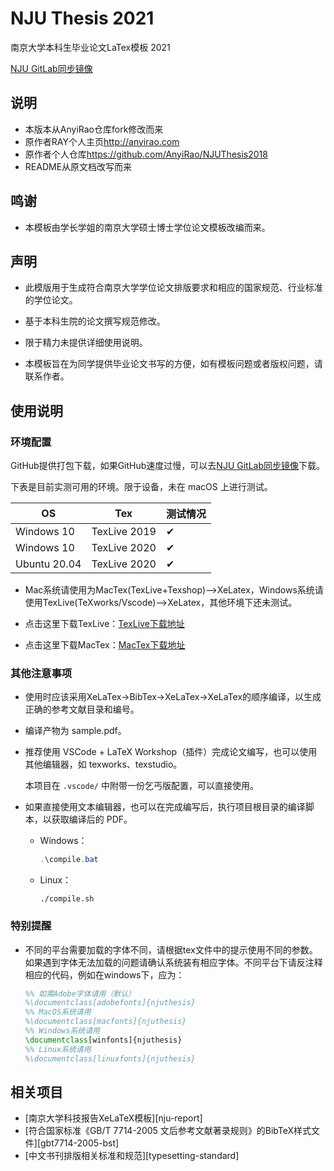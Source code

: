 ﻿# NJU Thesis 2021

南京大学本科生毕业论文LaTex模板 2021

[NJU GitLab同步镜像](https://git.nju.edu.cn/nju-lug/nju-latex-templates/NJUThesis2021)

## 说明

- 本版本从AnyiRao仓库fork修改而来
- 原作者RAY个人主页<http://anyirao.com>
- 原作者个人仓库<https://github.com/AnyiRao/NJUThesis2018>
- README从原文档改写而来

## 鸣谢

- 本模板由学长学姐的南京大学硕士博士学位论文模板改编而来。

## 声明

- 此模版用于生成符合南京大学学位论文排版要求和相应的国家规范、行业标准的学位论文。

- 基于本科生院的论文撰写规范修改。

- 限于精力未提供详细使用说明。

- 本模板旨在为同学提供毕业论文书写的方便，如有模板问题或者版权问题，请联系作者。

## 使用说明

### 环境配置

GitHub提供打包下载，如果GitHub速度过慢，可以去[NJU GitLab同步镜像](https://git.nju.edu.cn/nju-lug/nju-latex-templates/NJUThesis2021)下载。

下表是目前实测可用的环境。限于设备，未在 macOS 上进行测试。

| OS           | Tex          | 测试情况 |
| ------------ | ------------ | -------- |
| Windows 10   | TexLive 2019 | ✔        |
| Windows 10   | TexLive 2020 | ✔        |
| Ubuntu 20.04 | TexLive 2020 | ✔        |

- Mac系统请使用为MacTex(TexLive+Texshop)-->XeLatex，Windows系统请使用TexLive(TeXworks/Vscode)-->XeLatex，其他环境下还未测试。

- 点击这里下载TexLive：[TexLive下载地址][TexLive]
- 点击这里下载MacTex：[MacTex下载地址][MacTex]

### 其他注意事项

- 使用时应该采用XeLaTex->BibTex->XeLaTex->XeLaTex的顺序编译，以生成正确的参考文献目录和编号。

- 编译产物为 sample.pdf。

- 推荐使用 VSCode + LaTeX Workshop（插件）完成论文编写，也可以使用其他编辑器，如 texworks、texstudio。

  本项目在 `.vscode/` 中附带一份乞丐版配置，可以直接使用。

- 如果直接使用文本编辑器，也可以在完成编写后，执行项目根目录的编译脚本，以获取编译后的 PDF。

  - Windows：
  
    ```powershell
    .\compile.bat
    ```

  - Linux：
  
    ```shell
    ./compile.sh
    ```

### 特别提醒

- 不同的平台需要加载的字体不同，请根据tex文件中的提示使用不同的参数。如果遇到字体无法加载的问题请确认系统装有相应字体。不同平台下请反注释相应的代码，例如在windows下，应为：

  ```latex
  %% 如需Adobe字体请用（默认）
  %\documentclass[adobefonts]{njuthesis}
  %% MacOS系统请用
  %\documentclass[macfonts]{njuthesis}
  %% Windows系统请用
  \documentclass[winfonts]{njuthesis}
  %% Linux系统请用
  %\documentclass[linuxfonts]{njuthesis}
  ```

[TexLive]: https://www.tug.org/texlive/
[MacTex]:https://tug.org/mactex/

## 相关项目

- [南京大学科技报告XeLaTeX模板][nju-report]
- [符合国家标准《GB/T 7714-2005 文后参考文献著录规则》的BibTeX样式文件][gbt7714-2005-bst]
- [中文书刊排版相关标准和规范][typesetting-standard]

